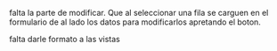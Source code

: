falta la parte de modificar. Que al seleccionar una fila se carguen en el formulario de al lado los datos para modificarlos apretando el boton.

falta darle formato a las vistas
